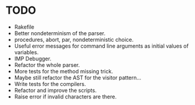 TODO
====
- Rakefile
- Better nondeterminism of the parser.
- procedures, abort, par, nondeterministic choice.
- Useful error messages for command line arguments as initial values of variables.
- IMP Debugger.
- Refactor the whole parser.
- More tests for the method missing trick.
- Maybe still refactor the AST for the visitor pattern...
- Write tests for the compilers.
- Refactor and improve the scripts.
- Raise error if invalid characters are there.